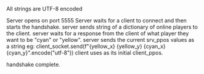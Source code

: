 All strings are UTF-8 encoded

Server opens on port 5555
Server waits for a client to connect and then starts the handshake.
server sends string of a dictionary of online players to the client.
server waits for a response from the client of what player they want to be "cyan" or "yellow".
server sends the current srv_ppos values as a string eg:
client_socket.send(f"{yellow_x} {yellow_y} {cyan_x} {cyan_y}".encode("utf-8"))
client uses as its initial client_ppos.

handshake complete.
